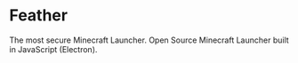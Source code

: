 # Feather
The most secure Minecraft Launcher. Open Source Minecraft Launcher built in JavaScript (Electron).
